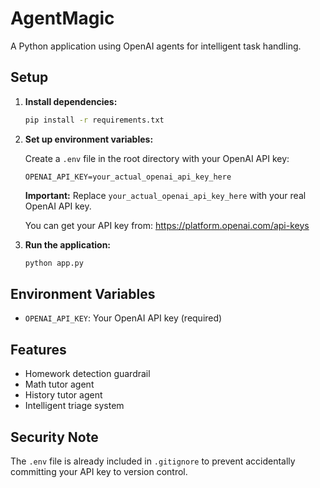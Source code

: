 # AgentMagic

A Python application using OpenAI agents for intelligent task handling.

## Setup

1. **Install dependencies:**
   ```bash
   pip install -r requirements.txt
   ```

2. **Set up environment variables:**
   
   Create a `.env` file in the root directory with your OpenAI API key:
   ```
   OPENAI_API_KEY=your_actual_openai_api_key_here
   ```
   
   **Important:** Replace `your_actual_openai_api_key_here` with your real OpenAI API key.
   
   You can get your API key from: https://platform.openai.com/api-keys

3. **Run the application:**
   ```bash
   python app.py
   ```

## Environment Variables

- `OPENAI_API_KEY`: Your OpenAI API key (required)

## Features

- Homework detection guardrail
- Math tutor agent
- History tutor agent
- Intelligent triage system

## Security Note

The `.env` file is already included in `.gitignore` to prevent accidentally committing your API key to version control. 